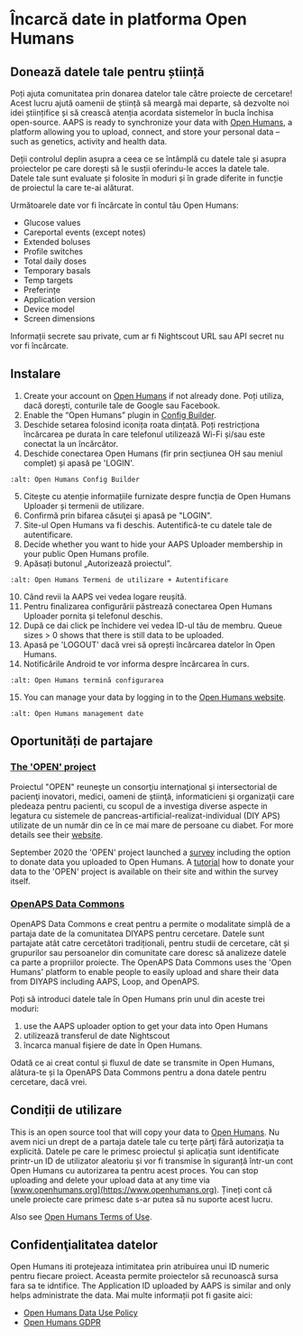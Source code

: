 # Încarcă date in platforma Open Humans

## Donează datele tale pentru știință

Poți ajuta comunitatea prin donarea datelor tale către proiecte de cercetare! Acest lucru ajută oamenii de știință să meargă mai departe, să dezvolte noi idei științifice și să crească atenția acordata sistemelor în bucla închisa open-source. AAPS is ready to synchronize your data with [Open Humans](https://www.openhumans.org), a platform allowing you to upload, connect, and store your personal data – such as genetics, activity and health data.

Deții controlul deplin asupra a ceea ce se întâmplă cu datele tale și asupra proiectelor pe care dorești să le susții oferindu-le acces la datele tale. Datele tale sunt evaluate și folosite în moduri și în grade diferite in funcție de proiectul la care te-ai alăturat.

Următoarele date vor fi încărcate în contul tău Open Humans:

- Glucose values
- Careportal events (except notes)
- Extended boluses
- Profile switches
- Total daily doses
- Temporary basals
- Temp targets
- Preferințe
- Application version
- Device model
- Screen dimensions

Informații secrete sau private, cum ar fi Nightscout URL sau API secret nu vor fi încărcate.

## Instalare

1. Create your account on [Open Humans](https://www.openhumans.org) if not already done. Poți utiliza, dacă dorești, conturile tale de Google sau Facebook.
2. Enable the “Open Humans” plugin in [Config Builder](../Configuration/Config-Builder.md).
3. Deschide setarea folosind iconița roata dințată. Poți restricționa încărcarea pe durata în care telefonul utilizează Wi-Fi și/sau este conectat la un încărcător.
4. Deschide conectarea Open Humans (fir prin secțiunea OH sau meniul complet) și apasă pe 'LOGIN'.

```{image} ../images/OHUploader1.png
:alt: Open Humans Config Builder
```

5. Citește cu atenție informațiile furnizate despre funcția de Open Humans Uploader și termenii de utilizare.
6. Confirmă prin bifarea căsuţei şi apasă pe "LOGIN".
7. Site-ul Open Humans va fi deschis. Autentifică-te cu datele tale de autentificare.
8. Decide whether you want to hide your AAPS Uploader membership in your public Open Humans profile.
9. Apăsați butonul „Autorizează proiectul”.

```{image} ../images/OHUploader2.png
:alt: Open Humans Termeni de utilizare + Autentificare
```

10. Când revii la AAPS vei vedea logare reușită.
11. Pentru finalizarea configurării păstrează conectarea Open Humans Uploader pornita și telefonul deschis.
12. După ce dai click pe închidere vei vedea ID-ul tău de membru. Queue sizes > 0 shows that there is still data to be uploaded.
13. Apasă pe 'LOGOUT' dacă vrei să oprești încărcarea datelor în Open Humans.
14. Notificările Android te vor informa despre încărcarea în curs.

```{image} ../images/OHUploader3.png
:alt: Open Humans termină configurarea
```

15. You can manage your data by logging in to the [Open Humans website](https://www.openhumans.org).

```{image} ../images/OHWeb.png
:alt: Open Humans management date
```

## Oportunități de partajare

### [The 'OPEN' project](https://www.open-diabetes.eu/)

Proiectul "OPEN" reuneşte un consorţiu internaţional şi intersectorial de pacienţi inovatori, medici, oameni de ştiinţă, informaticieni şi organizaţii care pledeaza pentru pacienti, cu scopul de a investiga diverse aspecte in legatura cu sistemele de pancreas-artificial-realizat-individual (DIY APS) utilizate de un număr din ce în ce mai mare de persoane cu diabet. For more details see their [website](https://www.open-diabetes.eu/).

September 2020 the 'OPEN' project launched a [survey](https://survey.open-diabetes.eu/) including the option to donate data you uploaded to Open Humans. A [tutorial](https://open-diabetes.eu/en/open-survey/survey-tutorials/) how to donate your data to the 'OPEN' project is available on their site and within the survey itself.

### [OpenAPS Data Commons](https://www.openhumans.org/activity/openaps-data-commons/)

OpenAPS Data Commons e creat pentru a permite o modalitate simplă de a partaja date de la comunitatea DIYAPS pentru cercetare. Datele sunt partajate atât catre cercetători tradiționali, pentru studii de cercetare, cât și grupurilor sau persoanelor din comunitate care doresc să analizeze datele ca parte a propriilor proiecte. The OpenAPS Data Commons uses the 'Open Humans' platform to enable people to easily upload and share their data from DIYAPS including AAPS, Loop, and OpenAPS.

Poți să introduci datele tale în Open Humans prin unul din aceste trei moduri:

1. use the AAPS uploader option to get your data into Open Humans
2. utilizează transferul de date Nightscout
3. încarca manual fişiere de date în Open Humans.

Odată ce ai creat contul și fluxul de date se transmite in Open Humans, alătura-te și la OpenAPS Data Commons pentru a dona datele pentru cercetare, dacă vrei.

## Condiții de utilizare

This is an open source tool that will copy your data to [Open Humans](https://www.openhumans.org). Nu avem nici un drept de a partaja datele tale cu terţe părţi fără autorizaţia ta explicită. Datele pe care le primesc proiectul și aplicația sunt identificate printr-un ID de utilizator aleatoriu și vor fi transmise în siguranță într-un cont Open Humans cu autorizarea ta pentru acest proces. You can stop uploading and delete your upload data at any time via [www.openhumans.org](https://www.openhumans.org). Țineți cont că unele proiecte care primesc date s-ar putea să nu suporte acest lucru.

Also see [Open Humans Terms of Use](https://www.openhumans.org/terms/).

## Confidenţialitatea datelor

Open Humans iti protejeaza intimitatea prin atribuirea unui ID numeric pentru fiecare proiect. Aceasta permite proiectelor să recunoască sursa fara sa te idntifice. The Application ID uploaded by AAPS is similar and only helps administrate the data. Mai multe informații pot fi gasite aici:

- [Open Humans Data Use Policy](https://www.openhumans.org/data-use/)
- [Open Humans GDPR](https://www.openhumans.org/gdpr/)
